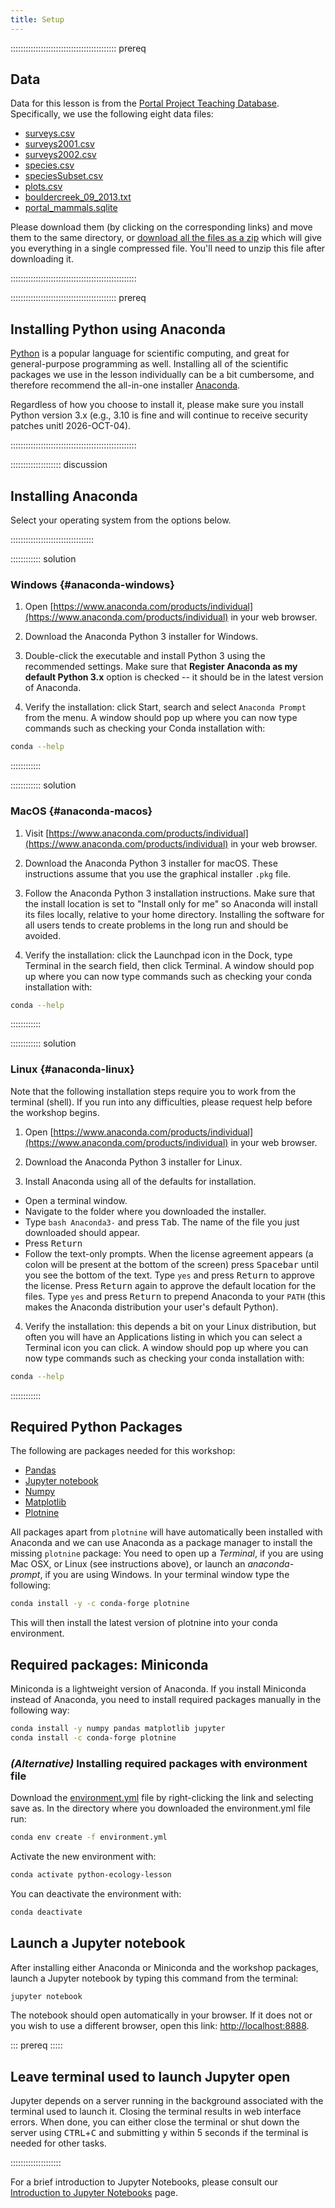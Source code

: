 ```yaml
---
title: Setup
---
```


::::::::::::::::::::::::::::::::::::::::::  prereq

## Data

Data for this lesson is from the
[Portal Project Teaching Database](https://figshare.com/articles/Portal_Project_Teaching_Database/1314459).
Specifically, we use the following eight data files:

- [surveys.csv](https://ndownloader.figshare.com/files/10717177)
- [surveys2001.csv](data/yearly_files/surveys2001.csv)
- [surveys2002.csv](data/yearly_files/surveys2002.csv)
- [species.csv](https://ndownloader.figshare.com/files/3299483)
- [speciesSubset.csv](data/speciesSubset.csv)
- [plots.csv](https://ndownloader.figshare.com/files/3299474)
- [bouldercreek\_09\_2013.txt](data/bouldercreek_09_2013.txt)
- [portal\_mammals.sqlite](https://ndownloader.figshare.com/files/11188550)

Please download them (by clicking on the corresponding links) and move them to the same directory, or
[download all the files as a zip](data/portal-teachingdb-master.zip)
which will give you everything in a single compressed file. You'll need to unzip
this file after downloading it.


::::::::::::::::::::::::::::::::::::::::::::::::::

::::::::::::::::::::::::::::::::::::::::::  prereq

## Installing Python using Anaconda

[Python][python] is a popular language for scientific computing, and great for
general-purpose programming as well. Installing all of the scientific packages we use in the lesson
individually can be a bit cumbersome, and therefore recommend the all-in-one
installer [Anaconda][anaconda].

Regardless of how you choose to install it, please make sure you install Python
version 3.x (e.g., 3.10 is fine and will continue to receive security patches unitl 2026-OCT-04).


::::::::::::::::::::::::::::::::::::::::::::::::::

:::::::::::::::::::: discussion

## Installing Anaconda

Select your operating system from the options below.

:::::::::::::::::::::::::::::::::

:::::::::::: solution

### Windows {#anaconda-windows}

1. Open [https://www.anaconda.com/products/individual](https://www.anaconda.com/products/individual) in your web browser.

2. Download the Anaconda Python 3 installer for Windows.

3. Double-click the executable and install Python 3 using the recommended settings.
  Make sure that **Register Anaconda as my default Python 3.x** option is checked --
  it should be in the latest version of Anaconda.

4. Verify the installation:
  click Start, search and select `Anaconda Prompt` from the menu.
  A window should pop up where you can now type commands
  such as checking your Conda installation with:
  
  ```bash
  conda --help
  ```

::::::::::::

:::::::::::: solution

### MacOS {#anaconda-macos}

1. Visit [https://www.anaconda.com/products/individual](https://www.anaconda.com/products/individual) in your web browser.

2. Download the Anaconda Python 3 installer for macOS.
  These instructions assume that you use the graphical installer `.pkg` file.

3. Follow the Anaconda Python 3 installation instructions.
  Make sure that the install location is set to "Install only for me"
  so Anaconda will install its files locally, relative to your home directory.
  Installing the software for all users tends to create problems in the long run
  and should be avoided.

4. Verify the installation:
  click the Launchpad icon in the Dock, type Terminal in the search field, then click Terminal.
  A window should pop up where you can now type commands
  such as checking your conda installation with:
  
  ```bash
  conda --help
  ```

::::::::::::

:::::::::::: solution

### Linux {#anaconda-linux}

Note that the following installation steps require you to work from the terminal (shell).
If you run into any difficulties, please request help before the workshop begins.

1. Open [https://www.anaconda.com/products/individual](https://www.anaconda.com/products/individual) in your web browser.

2. Download the Anaconda Python 3 installer for Linux.

3. Install Anaconda using all of the defaults for installation.
  
  - Open a terminal window.
  - Navigate to the folder where you downloaded the installer.
  - Type `bash Anaconda3-` and press <kbd>Tab</kbd>.
    The name of the file you just downloaded should appear.
  - Press <kbd>Return</kbd>
  - Follow the text-only prompts.  When the license agreement appears (a colon
    will be present at the bottom of the screen) press <kbd>Spacebar</kbd> until you see the
    bottom of the text. Type `yes` and press <kbd>Return</kbd> to approve the license. Press
    <kbd>Return</kbd> again to approve the default location for the files. Type `yes` and
    press <kbd>Return</kbd> to prepend Anaconda to your `PATH` (this makes the Anaconda
    distribution your user's default Python).

4. Verify the installation:
  this depends a bit on your Linux distribution, but often you will have an Applications listing
  in which you can select a Terminal icon you can click. A window should pop up where you can now
  type commands such as checking your conda installation with:
  
  ```bash
  conda --help
  ```

::::::::::::

## Required Python Packages

The following are packages needed for this workshop:

- [Pandas](https://pandas.pydata.org/)
- [Jupyter notebook][jupyter]
- [Numpy](https://numpy.org/)
- [Matplotlib](https://matplotlib.org/)
- [Plotnine](https://plotnine.readthedocs.io/en/stable/)

All packages apart from `plotnine` will have automatically been installed with Anaconda
and we can use Anaconda as a package manager to install the missing `plotnine` package:
You need to open up a *Terminal*, if you are using Mac OSX, or Linux (see instructions above),
or launch an *anaconda-prompt*, if you are using Windows. In your terminal window type the following:

```bash
conda install -y -c conda-forge plotnine
```

This will then install the latest version of plotnine into your conda environment.

## Required packages: Miniconda

Miniconda is a lightweight version of Anaconda. If you install Miniconda instead of Anaconda,
you need to install required packages manually in the following way:

```bash
conda install -y numpy pandas matplotlib jupyter
conda install -c conda-forge plotnine
```

### *(Alternative)* Installing required packages with environment file

Download the
[environment.yml](../episodes/files/environment.yml)
file by right-clicking the link and selecting save as.
In the directory where you downloaded the environment.yml file run:

```bash
conda env create -f environment.yml
```

Activate the new environment with:

```bash
conda activate python-ecology-lesson
```

You can deactivate the environment with:

```bash
conda deactivate
```

## Launch a Jupyter notebook

After installing either Anaconda or Miniconda and the workshop packages,
launch a Jupyter notebook by typing this command from the terminal:

```bash
jupyter notebook
```

The notebook should open automatically in your browser. If it does not or you
wish to use a different browser, open this link: [http://localhost:8888](https://localhost:8888).

::: prereq :::::
## Leave terminal used to launch Jupyter open

Jupyter depends on a server running in the background associated with the terminal used to launch it. Closing the terminal results in web interface errors. When done, you can either close the terminal or shut down the server using <kbd>CTRL</kbd>+<kbd>C</kbd> and submitting <kbd>y</kbd> within 5 seconds if the terminal is needed for other tasks.

::::::::::::::::::::

For a brief introduction to Jupyter Notebooks, please consult our
[Introduction to Jupyter Notebooks](jupyter_notebooks.md) page.

[python]: https://www.python.org/
[anaconda]: https://www.anaconda.com/
[jupyter]: https://jupyter.org/



